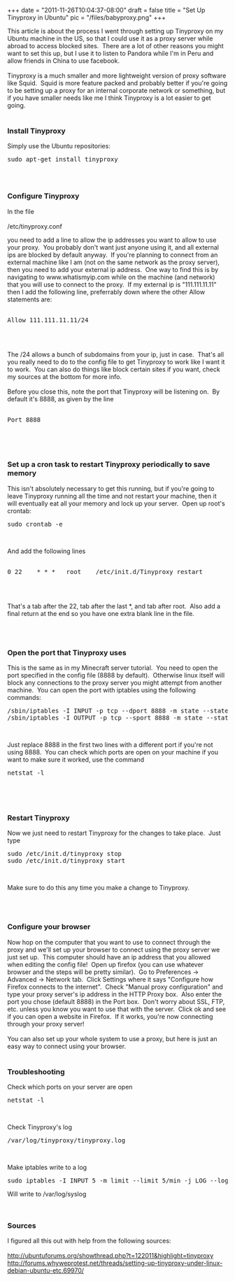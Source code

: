 
+++
date = "2011-11-26T10:04:37-08:00"
draft = false
title = "Set Up Tinyproxy in Ubuntu"
pic = "/files/babyproxy.png"
+++

<p>
    This article is about the process I went through setting up Tinyproxy on my Ubuntu machine in the US, so that I could use it as a proxy server while abroad to access blocked sites.  There are a lot of other reasons you might want to set this up, but I use it to listen to Pandora while I'm in Peru and allow friends in China to use facebook.<br />
    <br />
    Tinyproxy is a much smaller and more lightweight version of proxy software like Squid.  Squid is more feature packed and probably better if you're going to be setting up a proxy for an internal corporate network or something, but if you have smaller needs like me I think Tinyproxy is a lot easier to get going.<br />
     </p>

<h3>
    Install Tinyproxy</h3>

<p>
    Simply use the Ubuntu repositories:</p>

<pre>
sudo apt-get install tinyproxy
</pre>

<h3>
     </h3>

<h3>
    Configure Tinyproxy</h3>

<p>
    In the file<br />
    <br />
    /etc/tinyproxy.conf</p>

<p>
    you need to add a line to allow the ip addresses you want to allow to use your proxy.  You probably don't want just anyone using it, and all external ips are blocked by default anyway.  If you're planning to connect from an external machine like I am (not on the same network as the proxy server), then you need to add your external ip address.  One way to find this is by navigating to www.whatismyip.com while on the machine (and network) that you will use to connect to the proxy.  If my external ip is "111.111.11.11" then I add the following line, preferrably down where the other Allow statements are:<br />
     </p>

<pre>
Allow 111.111.11.11/24</pre>

<p><br />
<br /></p>

<p>
    The /24 allows a bunch of subdomains from your ip, just in case.  That's all you really need to do to the config file to get Tinyproxy to work like I want it to work.  You can also do things like block certain sites if you want, check my sources at the bottom for more info.<br />
    <br />
    Before you close this, note the port that Tinyproxy will be listening on.  By default it's 8888, as given by the line<br />
     </p>

<pre>
Port 8888</pre>

<p>
     </p>

<p>
     </p>

<h3>
    Set up a cron task to restart Tinyproxy periodically to save memory</h3>

<p>
    This isn't absolutely necessary to get this running, but if you're going to leave Tinyproxy running all the time and not restart your machine, then it will eventually eat all your memory and lock up your server.  Open up root's crontab:</p>

<pre>
sudo crontab -e</pre>

<p><br /></p>

<p>
    And add the following lines<br />
     </p>

<pre>
0 22    * * *   root    /etc/init.d/Tinyproxy restart</pre>

<p><br />
<br /></p>

<p>
    That's a tab after the 22, tab after the last *, and tab after root.  Also add a final return at the end so you have one extra blank line in the file.<br />
     </p>

<p>
     </p>

<h3>
    Open the port that Tinyproxy uses</h3>

<p>
    This is the same as in my Minecraft server tutorial.  You need to open the port specified in the config file (8888 by default).  Otherwise linux itself will block any connections to the proxy server you might attempt from another machine.  You can open the port with iptables using the following commands:</p>

<pre>
/sbin/iptables -I INPUT -p tcp --dport 8888 -m state --state NEW,ESTABLISHED -j ACCEPT
/sbin/iptables -I OUTPUT -p tcp --sport 8888 -m state --state ESTABLISHED -j ACCEPT</pre>

<p><br /></p>

<p>
    Just replace 8888 in the first two lines with a different port if you're not using 8888.  You can check which ports are open on your machine if you want to make sure it worked, use the command</p>

<pre>
netstat -l</pre>

<p>
     </p>

<p>
     </p>

<h3>
    Restart Tinyproxy</h3>

<p>
    Now we just need to restart Tinyproxy for the changes to take place.  Just type</p>

<pre>
sudo /etc/init.d/tinyproxy stop
sudo /etc/init.d/tinyproxy start</pre>

<p><br /></p>

<p>
    Make sure to do this any time you make a change to Tinyproxy.<br />
     </p>

<p>
     </p>

<h3>
    Configure your browser</h3>

<p>
    Now hop on the computer that you want to use to connect through the proxy and we'll set up your browser to connect using the proxy server we just set up.  This computer should have an ip address that you allowed when editing the config file!  Open up firefox (you can use whatever browser and the steps will be pretty similar).  Go to Preferences -> Advanced -> Network tab.  Click Settings where it says "Configure how Firefox connects to the internet".  Check "Manual proxy configuration" and type your proxy server's ip address in the HTTP Proxy box.  Also enter the port you chose (default 8888) in the Port box.  Don't worry about SSL, FTP, etc. unless you know you want to use that with the server.  Click ok and see if you can open a website in Firefox.  If it works, you're now connecting through your proxy server!  <br />
    <br />
    You can also set up your whole system to use a proxy, but here is just an easy way to connect using your browser.<br />
     </p>

<h3>
    Troubleshooting</h3>

<p>
    Check which ports on your server are open</p>

<pre>
netstat -l</pre>

<p><br /></p>

<p>
    Check Tinyproxy's log</p>

<pre>
/var/log/tinyproxy/tinyproxy.log</pre>

<p>
     </p>

<p>
    Make iptables write to a log</p>

<pre>
sudo iptables -I INPUT 5 -m limit --limit 5/min -j LOG --log-prefix "iptables denied: " --log-level 7</pre>

<p>
    Will write to /var/log/syslog</p>

<p>
     </p>

<h3>
    Sources</h3>

<p>
    I figured all this out with help from the following sources:<br />
    <br />
    <a href="http://ubuntuforums.org/showthread.php?t=122011&highlight=tinyproxy">http://ubuntuforums.org/showthread.php?t=122011&highlight=tinyproxy</a><br />
    <a href="http://forums.whyweprotest.net/threads/setting-up-tinyproxy-under-linux-debian-ubuntu-etc.69970/">http://forums.whyweprotest.net/threads/setting-up-tinyproxy-under-linux-debian-ubuntu-etc.69970/</a></p>